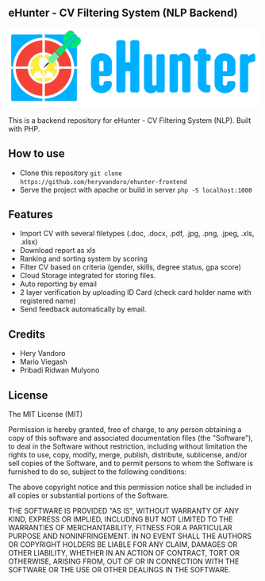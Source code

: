 ## eHunter - CV Filtering System (NLP Backend)

![](https://github.com/heryvandoro/ehunter-backend/blob/master/images/logo.png?raw=true)

This is a backend repository for eHunter - CV Filtering System (NLP). Built with PHP. 

## How to use
- Clone this repository `git clone https://github.com/heryvandoro/ehunter-frontend`
- Serve the project with apache or build in server `php -S localhost:1000`

## Features
- Import CV with several filetypes (.doc, .docx, .pdf, .jpg, .png, .jpeg, .xls, .xlsx)
- Download report as xls
- Ranking and sorting system by scoring
- Filter CV based on criteria (gender, skills, degree status, gpa score)
- Cloud Storage integrated for storing files.
- Auto reporting by email
- 2 layer verification by uploading ID Card (check card holder name with registered name)
- Send feedback automatically by email.

## Credits
* Hery Vandoro
* Mario Viegash
* Pribadi Ridwan Mulyono

## License
The MIT License (MIT)

Permission is hereby granted, free of charge, to any person obtaining a copy of this software and associated documentation files (the "Software"), to deal in the Software without restriction, including without limitation the rights to use, copy, modify, merge, publish, distribute, sublicense, and/or sell copies of the Software, and to permit persons to whom the Software is furnished to do so, subject to the following conditions:

The above copyright notice and this permission notice shall be included in all copies or substantial portions of the Software.

THE SOFTWARE IS PROVIDED "AS IS", WITHOUT WARRANTY OF ANY KIND, EXPRESS OR IMPLIED, INCLUDING BUT NOT LIMITED TO THE WARRANTIES OF MERCHANTABILITY, FITNESS FOR A PARTICULAR PURPOSE AND NONINFRINGEMENT. IN NO EVENT SHALL THE AUTHORS OR COPYRIGHT HOLDERS BE LIABLE FOR ANY CLAIM, DAMAGES OR OTHER LIABILITY, WHETHER IN AN ACTION OF CONTRACT, TORT OR OTHERWISE, ARISING FROM, OUT OF OR IN CONNECTION WITH THE SOFTWARE OR THE USE OR OTHER DEALINGS IN THE SOFTWARE.
